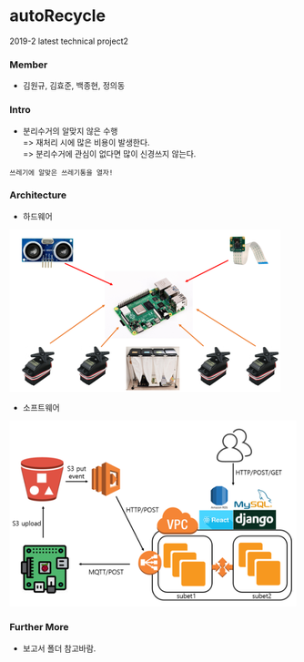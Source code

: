 # autoRecycle 
2019-2 latest technical project2

### Member
- 김원규, 김효준, 백종현, 정의동

### Intro

- 분리수거의 알맞지 않은 수행<br>
=> 재처리 시에 많은 비용이 발생한다.<br>
=> 분리수거에 관심이 없다면 많이 신경쓰지 않는다.

`쓰레기에 알맞은 쓰레기통을 열자!`


### Architecture

- 하드웨어 

<img src="hardware.png">

- 소프트웨어

<img src="software.png">


### Further More
- 보고서 폴더 참고바람.
